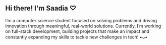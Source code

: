 ## Hi there! I'm Saadia ♡

I’m a computer science student focused on solving problems and driving innovation through meaningful, real-world solutions. Currently, I’m working on full-stack development, building projects that make an impact and constantly expanding my skills to tackle new challenges in tech! •ᴗ•

<!--
**SaadiaM1346/SaadiaM1346** is a ✨ _special_ ✨ repository because its `README.md` (this file) appears on your GitHub profile.

Here are some ideas to get you started:
![Top Langs](https://github-readme-stats.vercel.app/api/top-langs/?username=SaadiaM1346&layout=compact&theme=buefy)

- 🔭 I’m currently working on ...
- 🌱 I’m currently learning ...
- 👯 I’m looking to collaborate on ...
- 🤔 I’m looking for help with ...
- 💬 Ask me about ...
- 📫 How to reach me: ...
- 😄 Pronouns: ...
- ⚡ Fun fact: ...
-->
